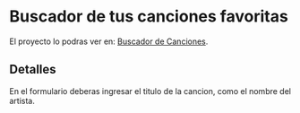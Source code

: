 # Buscador de tus canciones favoritas

El proyecto lo podras ver en: [Buscador de Canciones](https://github.com/facebook/create-react-app).

## Detalles

En el formulario deberas ingresar el titulo de la cancion, como el nombre del artista.
